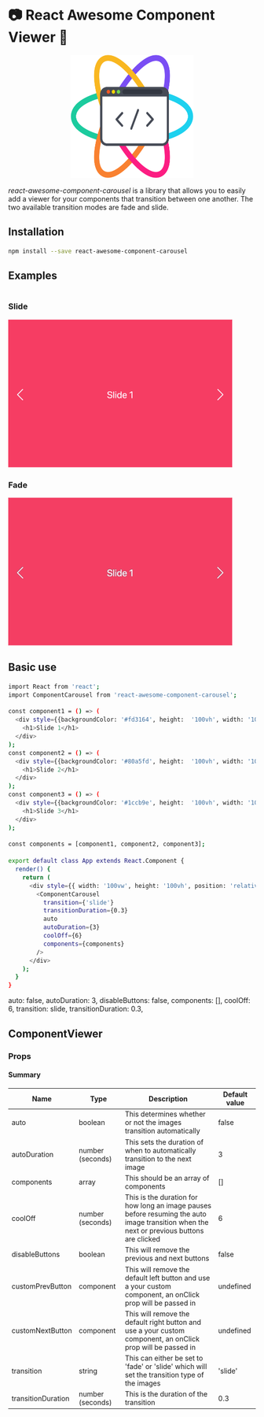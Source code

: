 # 📷 React Awesome Component Viewer 🌈
<div align="center">
  <a href="https://github.com/mikeham98/react-awesome-component-carousel">
    <img width="250" height="250" src="https://raw.githubusercontent.com/mikeham98/react-awesome-component-carousel/master/assets/react-awesome-component-carousel.svg?sanitize=true">
  </a>
</div>

*react-awesome-component-carousel* is a library that allows you to easily add a viewer for your components that transition between one another. The two available transition modes are fade and slide.

## Installation
```bash
npm install --save react-awesome-component-carousel
```

## Examples
<div>
<div style="display: inline-block; margin-right: 20px;">
<h3>Slide</h3>
<img src="https://raw.githubusercontent.com/mikeham98/react-awesome-component-carousel/master/assets/slide.gif" height="300">
</div>

<div style="display: inline-block; margin-right: 20px;">
<h3>Fade</h3>
<img src="https://raw.githubusercontent.com/mikeham98/react-awesome-component-carousel/master/assets/fade.gif" height="300">
</div>
</div>

## Basic use
```bash
import React from 'react';
import ComponentCarousel from 'react-awesome-component-carousel';

const component1 = () => (
  <div style={{backgroundColor: '#fd3164', height:  '100vh', width: '100vw'}}>
    <h1>Slide 1</h1>
  </div>
);
const component2 = () => (
  <div style={{backgroundColor: '#80a5fd', height:  '100vh', width: '100vw'}}>
    <h1>Slide 2</h1>
  </div>
);
const component3 = () => (
  <div style={{backgroundColor: '#1ccb9e', height:  '100vh', width: '100vw'}}>
    <h1>Slide 3</h1>
  </div>
);

const components = [component1, component2, component3];

export default class App extends React.Component {
  render() {
    return (
      <div style={{ width: '100vw', height: '100vh', position: 'relative', overflow: 'hidden' }}>
        <ComponentCarousel
          transition={'slide'}
          transitionDuration={0.3}
          auto
          autoDuration={3}
          coolOff={6}
          components={components}
        />
      </div>
    );
  }
}
```


  auto: false,
  autoDuration: 3,
  disableButtons: false,
  components: [],
  coolOff: 6,
  transition: slide,
  transitionDuration: 0.3,


## ComponentViewer
### Props
#### Summary
|Name                   |Type         |Description                                                                   |Default value |
|-----------------------|-------------|------------------------------------------------------------------------------|--------------|
|auto                   |boolean      |This determines whether or not the images transition automatically            |false         |
|autoDuration           |number (seconds)      |This sets the duration of when to automatically transition to the next image  |3         |
|components                |array       |This should be an array of components  |[]         |
|coolOff                |number (seconds)       |This is the duration for how long an image pauses before resuming the auto image transition when the next or previous buttons are clicked  |6         |
|disableButtons         |boolean      |This will remove the previous and next buttons  |false         |
|customPrevButton       |component    |This will remove the default left button and use a your custom component, an onClick prop will be passed in  |undefined         |
|customNextButton       |component    |This will remove the default right button and use a your custom component, an onClick prop will be passed in  |undefined         |
|transition             |string       |This can either be set to 'fade' or 'slide' which will set the transition type of the images |'slide'         |
|transitionDuration     |number (seconds)       |This is the duration of the transition  |0.3         |